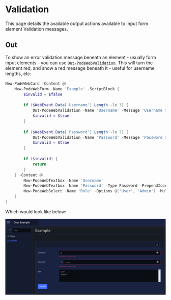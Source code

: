 # Validation

This page details the available output actions available to input form element Validation messages.

## Out

To show an error validation message beneath an element - usually form input elements - you can use [`Out-PodeWebValidation`](../../../Functions/Outputs/Out-PodeWebValidation). This will turn the element red, and show a red message beneath it - useful for username lengths, etc:

```powershell
New-PodeWebCard -Content @(
    New-PodeWebForm -Name 'Example' -ScriptBlock {
        $invalid = $false

        if ($WebEvent.Data['Username'].Length -le 3) {
            Out-PodeWebValidation -Name 'Username' -Message 'Username must be 4+ chars'
            $invalid = $true
        }

        if ($WebEvent.Data['Password'].Length -le 7) {
            Out-PodeWebValidation -Name 'Password' -Message 'Password must be 8+ chars'
            $invalid = $true
        }

        if ($invalid) {
            return
        }
    } -Content @(
        New-PodeWebTextbox -Name 'Username'
        New-PodeWebTextbox -Name 'Password' -Type Password -PrependIcon Lock
        New-PodeWebSelect -Name 'Role' -Options @('User', 'Admin') -Multiple
    )
)
```

Which would look like below:

![validation](../../../images/validation.png)
